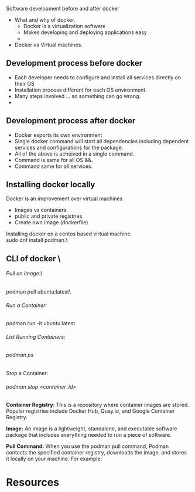 Software development before and after docker
- What and why of docker.
  -   Docker is a virtualization software
  -   Makes developing and deploying applications easy
  -     
- Docker vs Virtual machines.

Development process before docker 
------------------------------------
-  Each developer needs to configure and install all services directly on their OS
  -  Installation process different for each OS environment.
  -  Many steps involved ... so something can go wrong.
  -    

Development process after docker 
------------------------------------
- Docker exports its own environment
- Single docker command will start all dependencies including dependent services and configurations for the package.
- All of the above is acheived in a single command.
- Command is same for all OS &&.
- Command same for all services.











Installing docker locally 
----------------------------
Docker is an improvement over virtual machines
 - Images vs containers.
 - public and private registries.
 - Create own image (dockerfile)

Installing docker on a centos based virtual machine.\
sudo dnf install podman.\ 

CLI of docker \
------------
###### Pull an Image:\

podman pull ubuntu:latest\

###### Run a Container:

podman run -it ubuntu:latest
###### List Running Containers:

###### podman ps
Stop a Container:

###### podman stop <container_id>

**Container Registry**: This is a repository where container images are stored. Popular registries include Docker Hub, Quay.io, and Google Container Registry.

**Image:** An image is a lightweight, standalone, and executable software package that includes everything needed to run a piece of software.

**Pull Command:** When you use the podman pull command, Podman contacts the specified container registry, downloads the image, and stores it locally on your machine. For example:

Resources 
==========
